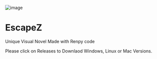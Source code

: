 ![image](https://pbs.twimg.com/media/EAZsz-zXsAE0cra?format=jpg&name=large)

# EscapeZ
Unique Visual Novel Made with Renpy code

Please click on Releases to Downlaod Windows, Linux or Mac Versions.
